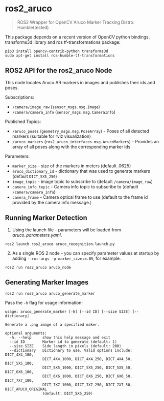 # ros2_aruco

> ROS2 Wrapper for OpenCV Aruco Marker Tracking
> Distro: Humble(tested)

This package depends on a recent version of OpenCV python bindings, transforms3d library and ros tf-transformations package:

```
pip3 install opencv-contrib-python transforms3d
sudo apt-get install ros-humble-tf-transformations
```

## ROS2 API for the ros2_aruco Node

This node locates Aruco AR markers in images and publishes their ids and poses.

Subscriptions:
* `/camera/image_raw` (`sensor_msgs.msg.Image`)
* `/camera/camera_info` (`sensor_msgs.msg.CameraInfo`)

Published Topics:
* `/aruco_poses` (`geometry_msgs.msg.PoseArray`) - Poses of all detected markers (suitable for rviz visualization)
* `/aruco_markers` (`ros2_aruco_interfaces.msg.ArucoMarkers`) - Provides an array of all poses along with the corresponding marker ids

Parameters:
* `marker_size` - size of the markers in meters (default .0625)
* `aruco_dictionary_id` - dictionary that was used to generate markers (default `DICT_5X5_250`)
* `image_topic` - image topic to subscribe to (default `/camera/image_raw`)
* `camera_info_topic` - Camera info topic to subscribe to (default `/camera/camera_info`)
* `camera_frame` - Camera optical frame to use (default to the frame id provided by the camera info message.)

## Running Marker Detection

1. Using the launch file - parameters will be loaded from _aruco\_parameters.yaml_.
```
ros2 launch ros2_aruco aruco_recognition.launch.py
```
2. As a single ROS 2 node - you can specify parameter values at startup by adding `--ros-args -p marker_size:=.05`, for example.
```
ros2 run ros2_aruco aruco_node
```

## Generating Marker Images

```
ros2 run ros2_aruco aruco_generate_marker
```

Pass the `-h` flag for usage information: 

```
usage: aruco_generate_marker [-h] [--id ID] [--size SIZE] [--dictionary]

Generate a .png image of a specified maker.

optional arguments:
  -h, --help     show this help message and exit
  --id ID        Marker id to generate (default: 1)
  --size SIZE    Side length in pixels (default: 200)
  --dictionary   Dictionary to use. Valid options include: DICT_4X4_100,
                 DICT_4X4_1000, DICT_4X4_250, DICT_4X4_50, DICT_5X5_100,
                 DICT_5X5_1000, DICT_5X5_250, DICT_5X5_50, DICT_6X6_100,
                 DICT_6X6_1000, DICT_6X6_250, DICT_6X6_50, DICT_7X7_100,
                 DICT_7X7_1000, DICT_7X7_250, DICT_7X7_50, DICT_ARUCO_ORIGINAL
                 (default: DICT_5X5_250)
```
